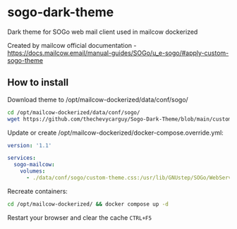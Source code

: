 # sogo-dark-theme
Dark theme for SOGo web mail client used in mailcow dockerized

Created by mailcow official documentation - https://docs.mailcow.email/manual-guides/SOGo/u_e-sogo/#apply-custom-sogo-theme

## How to install
Download theme to /opt/mailcow-dockerized/data/conf/sogo/
``` bash
cd /opt/mailcow-dockerized/data/conf/sogo/
wget https://github.com/thechevycarguy/Sogo-Dark-Theme/blob/main/custom-theme.css
```
Update or create /opt/mailcow-dockerized/docker-compose.override.yml:
```yml
version: '1.1'

services:
  sogo-mailcow:
    volumes:
      - ./data/conf/sogo/custom-theme.css:/usr/lib/GNUstep/SOGo/WebServerResources/css/theme-default.css:z
```
Recreate containers:
```bash
cd /opt/mailcow-dockerized/ && docker compose up -d
```
Restart your browser and clear the cache `CTRL+F5`
